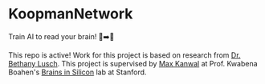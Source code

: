 # KoopmanNetwork
Train AI to read your brain! 🤖➡️🧠

This repo is active! Work for this project is based on research from [Dr. Bethany Lusch](https://github.com/BethanyL). This project is supervised by [Max Kanwal](https://neuroscience.stanford.edu/people/max-kanwal) at Prof. Kwabena Boahen's [Brains in Silicon](http://web.stanford.edu/group/brainsinsilicon/) lab at Stanford.
